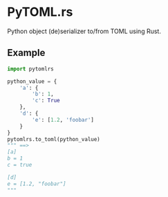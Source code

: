 PyTOML.rs
==================

Python object (de)serializer to/from TOML using Rust.

## Example

```python
import pytomlrs

python_value = {
    'a': {
        'b': 1,
        'c': True
    },
    'd': {
        'e': [1.2, 'foobar']
    }
}
pytomlrs.to_toml(python_value)
""" ==>
[a]
b = 1
c = true

[d]
e = [1.2, "foobar"]
"""
```